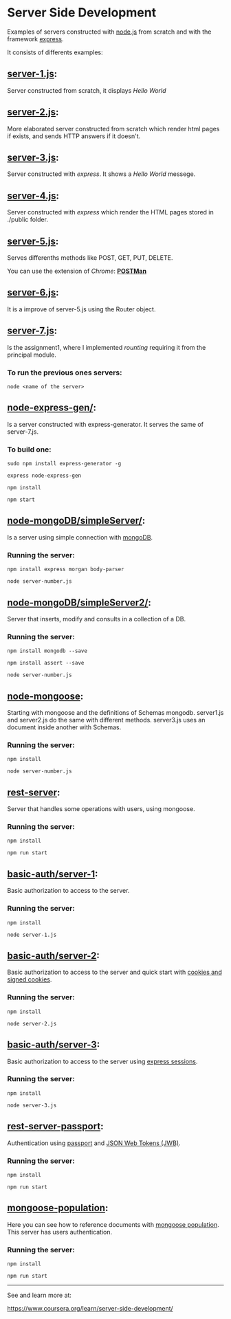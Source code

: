 # Server Side Development

Examples of servers constructed with [node.js](www.nodejs.org) from scratch and with
the framework [express](http://expressjs.com/).

It consists of differents examples:

## [server-1.js](https://github.com/carolinajimenez26/Server-side-development/blob/master/server-1.js):

Server constructed from scratch, it displays _Hello World_

## [server-2.js](https://github.com/carolinajimenez26/Server-side-development/blob/master/server-2.js):

More elaborated server constructed from scratch which render html pages if exists, and
sends HTTP answers if it doesn't.

## [server-3.js](https://github.com/carolinajimenez26/Server-side-development/blob/master/server-3.js):

Server constructed with _express_. It shows a _Hello World_ messege.

## [server-4.js](https://github.com/carolinajimenez26/Server-side-development/blob/master/server-4.js):

Server constructed with _express_ which render the HTML pages stored in ./public
folder.

## [server-5.js](https://github.com/carolinajimenez26/Server-side-development/blob/master/server-5.js):

Serves differenths methods like POST, GET, PUT, DELETE.

You can use the extension of _Chrome_: [__POSTMan__](https://chrome.google.com/webstore/detail/postman/fhbjgbiflinjbdggehcddcbncdddomop)

## [server-6.js](https://github.com/carolinajimenez26/Server-side-development/blob/master/server-6.js):

It is a improve of server-5.js using the Router object.

## [server-7.js](https://github.com/carolinajimenez26/Server-side-development/blob/master/server-7.js):

Is the assignment1, where I implemented _rounting_ requiring it from the principal module.

### To run the previous ones servers:

```
node <name of the server>
```

## [node-express-gen/](https://github.com/carolinajimenez26/Server-side-development/tree/master/node-express-gen):

Is a server constructed with express-generator. It serves the same of server-7.js.

### To build one:

```
sudo npm install express-generator -g

express node-express-gen

npm install

npm start
```

## [node-mongoDB/simpleServer/](https://github.com/carolinajimenez26/Server-side-development/tree/master/node-mongoDB/simpleServer):

  Is a server using simple connection with [mongoDB](https://www.mongodb.com/).

### Running the server:

```
npm install express morgan body-parser

node server-number.js
```

## [node-mongoDB/simpleServer2/](https://github.com/carolinajimenez26/Server-side-development/tree/master/node-mongoDB/simpleServer2):

  Server that inserts, modify and consults in a collection of a DB.

### Running the server:

```
npm install mongodb --save

npm install assert --save

node server-number.js

```

## [node-mongoose](https://github.com/carolinajimenez26/Server-side-development/tree/master/node-mongoose):

  Starting with mongoose and the definitions of Schemas mongodb.
  server1.js and server2.js do the same with different methods.
  server3.js uses an document inside another with Schemas.

### Running the server:

```
npm install

node server-number.js

```

## [rest-server](https://github.com/carolinajimenez26/Server-side-development/tree/master/rest-server):

  Server that handles some operations with users, using mongoose.

### Running the server:

```
npm install

npm run start

```

## [basic-auth/server-1](https://github.com/carolinajimenez26/Server-side-development/tree/master/basic-auth/server-1.js):

  Basic authorization to access to the server.

### Running the server:

```
npm install

node server-1.js

```

## [basic-auth/server-2](https://github.com/carolinajimenez26/Server-side-development/tree/master/basic-auth/server-2.js):

  Basic authorization to access to the server and quick start with [cookies and signed cookies](https://github.com/expressjs/cookie-parser).

### Running the server:

```
npm install

node server-2.js

```

## [basic-auth/server-3](https://github.com/carolinajimenez26/Server-side-development/tree/master/basic-auth/server-3.js):

  Basic authorization to access to the server using [express sessions](https://github.com/expressjs/session).

### Running the server:

```
npm install

node server-3.js

```

## [rest-server-passport](https://github.com/carolinajimenez26/Server-side-development/tree/master/rest-server-passport):

  Authentication using [passport](http://passportjs.org/) and [JSON Web Tokens (JWB)](https://jwt.io/).

### Running the server:

```
npm install

npm run start

```

## [mongoose-population](https://github.com/carolinajimenez26/Server-side-development/tree/master/mongoose-population):

  Here you can see how to reference documents with [mongoose population](http://mongoosejs.com/docs/populate.html). This server has users authentication.

### Running the server:

```
npm install

npm run start

```

______________________________________________________

See and learn more at:

https://www.coursera.org/learn/server-side-development/
